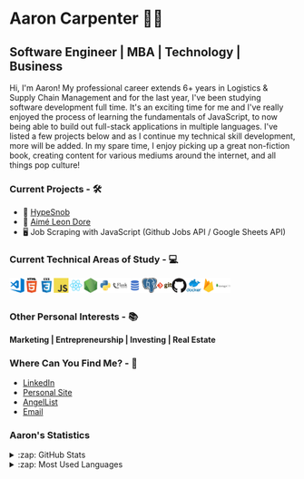 # Aaron Carpenter :man_technologist:

## Software Engineer | MBA | Technology | Business

Hi, I'm Aaron! My professional career extends 6+ years in Logistics & Supply Chain Management and for the last year, I've been studying software development full time. It's an exciting time for me and I've really enjoyed the process of learning the fundamentals of JavaScript, to now being able to build out full-stack applications in multiple languages. I've listed a few projects below and as I continue my technical skill development, more will be added.  In my spare time, I enjoy picking up a great non-fiction book, creating content for various mediums around the internet, and all things pop culture!

### Current Projects - :hammer_and_wrench:
* :athletic_shoe: [HypeSnob](https://hypesnob.herokuapp.com)
* :tshirt: [Aimé Leon Dore](https://app-academy-capstone-project.web.app/)
* :desktop_computer: Job Scraping with JavaScript (Github Jobs API / Google Sheets API)

### Current Technical Areas of Study - :computer:
[<img align="left" alt="Visual Studio Code" width="26px" src="https://raw.githubusercontent.com/github/explore/80688e429a7d4ef2fca1e82350fe8e3517d3494d/topics/visual-studio-code/visual-studio-code.png" />][website]
[<img align="left" alt="HTML5" width="26px" src="https://raw.githubusercontent.com/github/explore/80688e429a7d4ef2fca1e82350fe8e3517d3494d/topics/html/html.png"/>][website]
[<img align="left" alt="CSS3" width="26px" src="https://raw.githubusercontent.com/github/explore/80688e429a7d4ef2fca1e82350fe8e3517d3494d/topics/css/css.png" />][website]
[<img align="left" alt="JavaScript" width="26px" src="https://raw.githubusercontent.com/github/explore/80688e429a7d4ef2fca1e82350fe8e3517d3494d/topics/javascript/javascript.png" />][website]
[<img align="left" alt="React" width="26px" src="https://raw.githubusercontent.com/github/explore/80688e429a7d4ef2fca1e82350fe8e3517d3494d/topics/react/react.png" />][website]
[<img align="left" alt="Node.js" width="26px" src="https://raw.githubusercontent.com/github/explore/80688e429a7d4ef2fca1e82350fe8e3517d3494d/topics/nodejs/nodejs.png" />][website]
[<img align="left" alt="python" width="26px" src="https://raw.githubusercontent.com/github/explore/80688e429a7d4ef2fca1e82350fe8e3517d3494d/topics/python/python.png" />][website]
[<img align="left" alt="flask" width="26px" src="https://raw.githubusercontent.com/github/explore/80688e429a7d4ef2fca1e82350fe8e3517d3494d/topics/flask/flask.png"/>][website]
[<img align="left" alt="SQL" width="26px" src="https://raw.githubusercontent.com/github/explore/80688e429a7d4ef2fca1e82350fe8e3517d3494d/topics/sql/sql.png" />][website]
[<img align="left" alt="postgreSQL" width="26px" src="https://raw.githubusercontent.com/github/explore/80688e429a7d4ef2fca1e82350fe8e3517d3494d/topics/postgresql/postgresql.png" />][website]
[<img align="left" alt="Git" width="26px" src="https://raw.githubusercontent.com/github/explore/80688e429a7d4ef2fca1e82350fe8e3517d3494d/topics/git/git.png" />][website]
[<img align="left" alt="GitHub" width="26px" src="https://raw.githubusercontent.com/github/explore/78df643247d429f6cc873026c0622819ad797942/topics/github/github.png" />][website]
[<img align="left" alt="Docker" width="26px" src="https://raw.githubusercontent.com/github/explore/80688e429a7d4ef2fca1e82350fe8e3517d3494d/topics/docker/docker.png" />][website]
[<img align="left" alt="Terminal" width="26px" src="https://raw.githubusercontent.com/github/explore/80688e429a7d4ef2fca1e82350fe8e3517d3494d/topics/firebase/firebase.png" />][website]
[<img align="left" alt="Terminal" width="26px" src="https://raw.githubusercontent.com/github/explore/80688e429a7d4ef2fca1e82350fe8e3517d3494d/topics/mongodb/mongodb.png" />][website]

<br />
<br />

### Other Personal Interests - :books:
**Marketing | Entrepreneurship | Investing | Real Estate**

### Where Can You Find Me? - :iphone:
* [LinkedIn](http://linkedin.com/in/aaronkcarpenter)
* [Personal Site](http://aaronkcarpenter.github.io)
* [AngelList](https://angel.co/u/aaron-carpenter-4)
* [Email](mailto:aaronkcarpenter@gmail.com)

### Aaron's Statistics
<details>
  <summary>:zap: GitHub Stats</summary>

  <img align="left" alt="Aaron's GitHub Stats" src="https://github-readme-stats.vercel.app/api?username=aaronkcarpenter&show_icons=true&hide_border=true" />

</details>

<details>
  <summary>:zap: Most Used Languages</summary>

<img align="left" alt="Aaron's GitHub Top Languages" src="https://github-readme-stats.vercel.app/api/top-langs/?username=aaronkcarpenter" />

</details>



[website]: https://aaronkcarpenter.github.io/

